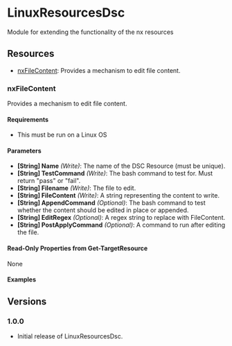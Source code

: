 # LinuxResourcesDsc
Module for extending the functionality of the nx resources

## Resources

* [nxFileContent](#nxfilecontent): Provides a mechanism to edit file content.

### nxFileContent

Provides a mechanism to edit file content.

#### Requirements

* This must be run on a Linux OS

#### Parameters

* **[String] Name** _(Write)_: The name of the DSC Resource (must be unique).
* **[String] TestCommand** _(Write)_: The bash command to test for. Must return "pass" or "fail".
* **[String] Filename** _(Write)_: The file to edit.
* **[String] FileContent** _(Write)_: A string representing the content to write.
* **[String] AppendCommand** _(Optional)_: The bash command to test whether the content should be edited in place or appended.
* **[String] EditRegex** _(Optional)_: A regex string to replace with FileContent.
* **[String] PostApplyCommand** _(Optional)_: A command to run after editing the file.

#### Read-Only Properties from Get-TargetResource

None

#### Examples

## Versions

### 1.0.0

* Initial release of LinuxResourcesDsc.
